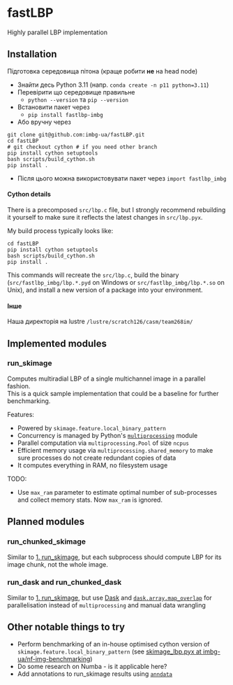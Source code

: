 # fastLBP
Highly parallel LBP implementation

## Installation

Підготовка середовища пітона (краще робити **не** на head node)
- Знайти десь Python 3.11 (напр. `conda create -n p11 python=3.11`)
- Перевірити що середовище правильне 
	- `python --version` та `pip --version`
- Встановити пакет через 
	- `pip install fastlbp-imbg`
- Або вручну через  
```
git clone git@github.com:imbg-ua/fastLBP.git
cd fastLBP
# git checkout cython # if you need other branch
pip install cython setuptools
bash scripts/build_cython.sh
pip install .
```
- Після цього можна використовувати пакет через `import fastlbp_imbg`

#### Cython details
There is a precomposed `src/lbp.c` file, but I strongly recommend rebuilding it yourself to make sure it reflects the latest changes in `src/lbp.pyx`.

My build process typically looks like:
```
cd fastLBP
pip install cython setuptools
bash scripts/build_cython.sh
pip install .
```

This commands will recreate the `src/lbp.c`, build the binary (`src/fastlbp_imbg/lbp.*.pyd` on Windows or `src/fastlbp_imbg/lbp.*.so` on Unix), 
and install a new version of a package into your environment.

#### Інше
Наша директорія на lustre
`/lustre/scratch126/casm/team268im/`



## Implemented modules
### run_skimage
Computes multiradial LBP of a single multichannel image in a parallel fashion.  
This is a quick sample implementation that could be a baseline for further benchmarking.

Features:
- Powered by `skimage.feature.local_binary_pattern`
- Concurrency is managed by Python's [`multiprocessing`](https://docs.python.org/3/library/multiprocessing.html) module
- Parallel computation via `multiprocessing.Pool` of size `ncpus`
- Efficient memory usage via  `multiprocessing.shared_memory` to make sure processes do not create redundant copies of data
- It computes everything in RAM, no filesystem usage

TODO: 
- Use `max_ram` parameter to estimate optimal number of sub-processes and collect memory stats. Now `max_ram` is ignored.

## Planned modules
### run_chunked_skimage
Similar to [1. run_skimage](#1-run_skimage), but each subprocess should compute LBP for its image chunk, not the whole image.

### run_dask and run_chunked_dask
Similar to [1. run_skimage](#1-run_skimage), but use [Dask](https://docs.dask.org/en/stable/) and [`dask.array.map_overlap`](https://docs.dask.org/en/stable/generated/dask.array.map_overlap.html#dask.array.map_overlap) for parallelisation instead of `multiprocessing` and manual data wrangling

## Other notable things to try
- Perform benchmarking of an in-house optimised cython version of `skimage.feature.local_binary_pattern` (see [skimage_lbp.pyx at imbg-ua/nf-img-benchmarking](https://github.com/imbg-ua/nf-img-benchmarking/blob/main/skimage_lbp/skimage_lbp.pyx))
- Do some research on Numba - is it applicable here?
- Add annotations to run_skimage results using [`anndata`](https://anndata.readthedocs.io/en/latest/)
